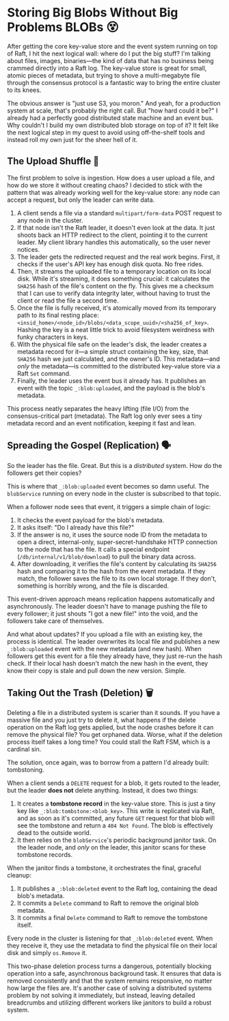 # Storing Big Blobs Without Big Problems  BLOBs 😵

After getting the core key-value store and the event system running on top of Raft, I hit the next logical wall: where do I put the big stuff? I'm talking about files, images, binaries—the kind of data that has no business being crammed directly into a Raft log. The key-value store is great for small, atomic pieces of metadata, but trying to shove a multi-megabyte file through the consensus protocol is a fantastic way to bring the entire cluster to its knees.

The obvious answer is "just use S3, you moron." And yeah, for a production system at scale, that's probably the right call. But "how hard could it be?"
I already had a perfectly good distributed state machine and an event bus. Why couldn't I build my own distributed blob storage on top of it? It felt like the next logical step in my quest to avoid using off-the-shelf tools and instead roll my own just for the sheer hell of it.

## The Upload Shuffle 🕺

The first problem to solve is ingestion. How does a user upload a file, and how do we store it without creating chaos? I decided to stick with the pattern that was already working well for the key-value store: any node can accept a request, but only the leader can write data.

1.  A client sends a file via a standard `multipart/form-data` POST request to any node in the cluster.
2.  If that node isn't the Raft leader, it doesn't even look at the data. It just shoots back an HTTP redirect to the client, pointing it to the current leader. My client library handles this automatically, so the user never notices.
3.  The leader gets the redirected request and the real work begins. First, it checks if the user's API key has enough disk quota. No free rides.
4.  Then, it streams the uploaded file to a temporary location on its local disk. While it's streaming, it does something crucial: it calculates the `SHA256` hash of the file's content on the fly. This gives me a checksum that I can use to verify data integrity later, without having to trust the client or read the file a second time.
5.  Once the file is fully received, it's atomically moved from its temporary path to its final resting place: `<insid_home>/<node_id>/blobs/<data_scope_uuid>/<sha256_of_key>`. Hashing the key is a neat little trick to avoid filesystem weirdness with funky characters in keys.
6.  With the physical file safe on the leader's disk, the leader creates a metadata record for it—a simple struct containing the key, size, that `SHA256` hash we just calculated, and the owner's ID. This metadata—and *only* the metadata—is committed to the distributed key-value store via a Raft `Set` command.
7.  Finally, the leader uses the event bus it already has. It publishes an event with the topic `_:blob:uploaded`, and the payload is the blob's metadata.

This process neatly separates the heavy lifting (file I/O) from the consensus-critical part (metadata). The Raft log only ever sees a tiny metadata record and an event notification, keeping it fast and lean.

## Spreading the Gospel (Replication) 🗣️

So the leader has the file. Great. But this is a *distributed* system. How do the followers get their copies?

This is where that `_:blob:uploaded` event becomes so damn useful. The `blobService` running on every node in the cluster is subscribed to that topic.

When a follower node sees that event, it triggers a simple chain of logic:
1.  It checks the event payload for the blob's metadata.
2.  It asks itself: "Do I already have this file?"
3.  If the answer is no, it uses the source node ID from the metadata to open a direct, internal-only, super-secret-handshake HTTP connection to the node that has the file. It calls a special endpoint (`/db/internal/v1/blob/download`) to pull the binary data across.
4.  After downloading, it verifies the file's content by calculating its `SHA256` hash and comparing it to the hash from the event metadata. If they match, the follower saves the file to its own local storage. If they don't, something is horribly wrong, and the file is discarded.

This event-driven approach means replication happens automatically and asynchronously. The leader doesn't have to manage pushing the file to every follower; it just shouts "I got a new file!" into the void, and the followers take care of themselves.

And what about updates? If you upload a file with an existing key, the process is identical. The leader overwrites its local file and publishes a new `_:blob:uploaded` event with the new metadata (and new hash). When followers get this event for a file they already have, they just re-run the hash check. If their local hash doesn't match the new hash in the event, they know their copy is stale and pull down the new version. Simple.

## Taking Out the Trash (Deletion) 🗑️

Deleting a file in a distributed system is scarier than it sounds. If you have a massive file and you just try to delete it, what happens if the delete operation on the Raft log gets applied, but the node crashes before it can remove the physical file? You get orphaned data. Worse, what if the deletion process itself takes a long time? You could stall the Raft FSM, which is a cardinal sin.

The solution, once again, was to borrow from a pattern I'd already built: tombstoning.

When a client sends a `DELETE` request for a blob, it gets routed to the leader, but the leader **does not** delete anything. Instead, it does two things:
1.  It creates a **tombstone record** in the key-value store. This is just a tiny key like `_:blob:tombstone:<blob_key>`. This write is replicated via Raft, and as soon as it's committed, any future `GET` request for that blob will see the tombstone and return a `404 Not Found`. The blob is effectively dead to the outside world.
2.  It then relies on the `blobService`'s periodic background janitor task. On the leader node, and *only* on the leader, this janitor scans for these tombstone records.

When the janitor finds a tombstone, it orchestrates the final, graceful cleanup:
1.  It publishes a `_:blob:deleted` event to the Raft log, containing the dead blob's metadata.
2.  It commits a `Delete` command to Raft to remove the original blob metadata.
3.  It commits a final `Delete` command to Raft to remove the tombstone itself.

Every node in the cluster is listening for that `_:blob:deleted` event. When they receive it, they use the metadata to find the physical file on their local disk and simply `os.Remove` it.

This two-phase deletion process turns a dangerous, potentially blocking operation into a safe, asynchronous background task. It ensures that data is removed consistently and that the system remains responsive, no matter how large the files are. It's another case of solving a distributed systems problem by not solving it immediately, but instead, leaving detailed
breadcrumbs and utilizing different workers like janitors to build a robust system.